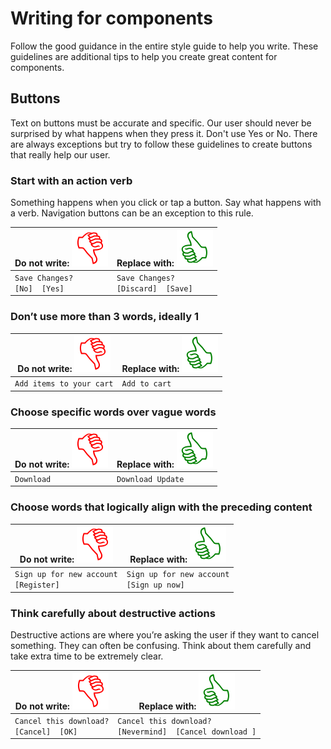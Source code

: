 # Writing for components
Follow the good guidance in the entire style guide to help you write. These guidelines are additional tips to help you create great content for components.

## Buttons
Text on buttons must be accurate and specific. Our user should never be surprised by what happens when they press it. Don't use Yes or No.
There are always exceptions but try to follow these guidelines to create buttons that really help our user.

### Start with an action verb
Something happens when you click or tap a button. Say what happens with a verb. Navigation buttons can be an exception to this rule.

| Do not write: ![do not write](img/Symbol_thumbs_down.svg)  | Replace with: ![replace with](img/Symbol_thumbs_up.svg)|
| ------------- |-------------|
| `Save Changes?` <br> `[No]  [Yes]` | `Save Changes?` <br> `[Discard]  [Save]` |

### Don’t use more than 3 words, ideally 1
| Do not write: ![do not write](img/Symbol_thumbs_down.svg)  | Replace with: ![replace with](img/Symbol_thumbs_up.svg)|
| ------------- |-------------|
| `Add items to your cart`  | `Add to cart` |

### Choose specific words over vague words
| Do not write: ![do not write](img/Symbol_thumbs_down.svg)  | Replace with: ![replace with](img/Symbol_thumbs_up.svg)|
| ------------- |-------------|
| `Download`  | `Download Update` |


### Choose words that logically align with the preceding content
| Do not write: ![do not write](img/Symbol_thumbs_down.svg)  | Replace with: ![replace with](img/Symbol_thumbs_up.svg)|
| ------------- |-------------|
| `Sign up for new account` <br> `[Register]`| `Sign up for new account` <br> `[Sign up now]` |

### Think carefully about destructive actions
Destructive actions are where you’re asking the user if they want to cancel something. They can often be confusing. Think about them carefully and take extra time to be extremely clear.

| Do not write: ![do not write](img/Symbol_thumbs_down.svg)  | Replace with: ![replace with](img/Symbol_thumbs_up.svg)|
| ------------- |-------------|
| `Cancel this download?` <br> `[Cancel]  [OK]`  | `Cancel this download?` <br> `[Nevermind]  [Cancel download ]` |
